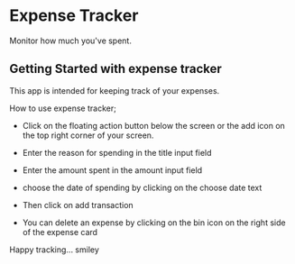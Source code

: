 # Expense Tracker

Monitor how much you've spent.

## Getting Started with expense tracker

This app is intended for keeping track of your
expenses. 

How to use expense tracker;

- Click on the floating action button below the screen or the add icon on the top right corner of your screen.

- Enter the reason for spending in the title input field

- Enter the amount spent in the amount input field

- choose the date of spending by clicking on the choose date text

- Then click on add transaction

- You can delete an expense by clicking on the bin icon on the right side of the expense card

Happy tracking... 
smiley


